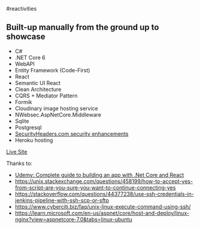 #reactivities
## Built-up manually from the ground up to showcase

- C#
- .NET Core 6
- WebAPI
- Entity Framework (Code-First)
- React
- Semantic UI React
- Clean Architecture
- CQRS + Mediator Pattern
- Formik
- Cloudinary image hosting service
- NWebsec.AspNetCore.Middleware 
- Sqlite
- Postgresql
- [SecurityHeaders.com security enhancements](https://securityheaders.com/?q=https%3A%2F%2Fsidemotion-reactivities.herokuapp.com%2F&followRedirects=on)
- Heroku hosting

[Live Site](https://sidemotion-reactivities.herokuapp.com/)

Thanks to: 
* [Udemy: Complete guide to building an app with .Net Core and React](https://www.udemy.com/course/complete-guide-to-building-an-app-with-net-core-and-react)
* https://unix.stackexchange.com/questions/458199/how-to-accept-yes-from-script-are-you-sure-you-want-to-continue-connecting-yes
* https://stackoverflow.com/questions/44377238/use-ssh-credentials-in-jenkins-pipeline-with-ssh-scp-or-sftp
* https://www.cyberciti.biz/faq/unix-linux-execute-command-using-ssh/
* https://learn.microsoft.com/en-us/aspnet/core/host-and-deploy/linux-nginx?view=aspnetcore-7.0&tabs=linux-ubuntu
